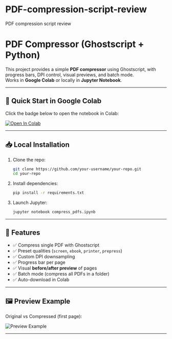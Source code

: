 # PDF-compression-script-review
PDF compression script review


# PDF Compressor (Ghostscript + Python)

This project provides a simple **PDF compressor** using Ghostscript, with progress bars, DPI control, visual previews, and batch mode.  
Works in **Google Colab** or locally in **Jupyter Notebook**.

---

## 🚀 Quick Start in Google Colab

Click the badge below to open the notebook in Colab:

[![Open In Colab](https://colab.research.google.com/assets/colab-badge.svg)](https://colab.research.google.com/github/your-username/your-repo/blob/main/compress_pdfs.ipynb)

---

## 📥 Local Installation

1. Clone the repo:
   ```bash
   git clone https://github.com/your-username/your-repo.git
   cd your-repo
   ```

2. Install dependencies:
   ```bash
   pip install -r requirements.txt
   ```

3. Launch Jupyter:
   ```bash
   jupyter notebook compress_pdfs.ipynb
   ```

---

## 📌 Features

- ✅ Compress single PDF with Ghostscript  
- ✅ Preset qualities (`screen`, `ebook`, `printer`, `prepress`)  
- ✅ Custom DPI downsampling  
- ✅ Progress bar per page  
- ✅ Visual **before/after preview** of pages  
- ✅ Batch mode (compress all PDFs in a folder)  
- ✅ Auto-download in Colab  

---

## 🖼 Preview Example

Original vs Compressed (first page):

![Preview Example](example_preview.png)

---
